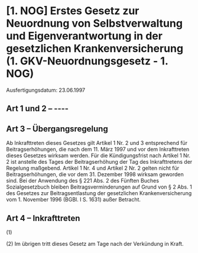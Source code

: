 # [1. NOG] Erstes Gesetz zur Neuordnung von Selbstverwaltung und Eigenverantwortung in der gesetzlichen Krankenversicherung  (1. GKV-Neuordnungsgesetz - 1. NOG)

Ausfertigungsdatum: 23.06.1997

 

## Art 1 und 2 – ----


## Art 3 – Übergangsregelung

Ab Inkrafttreten dieses Gesetzes gilt Artikel 1 Nr. 2 und 3 entsprechend für Beitragserhöhungen, die nach dem 11. März 1997 und vor dem Inkrafttreten dieses Gesetzes wirksam werden. Für die Kündigungsfrist nach Artikel 1 Nr. 2 ist anstelle des Tages der Beitragserhöhung der Tag des Inkrafttretens der Regelung maßgebend. Artikel 1 Nr. 4 und Artikel 2 Nr. 2 gelten nicht für Beitragserhöhungen, die vor dem 31. Dezember 1998 wirksam geworden sind. Bei der Anwendung des § 221 Abs. 2 des Fünften Buches Sozialgesetzbuch bleiben Beitragsverminderungen auf Grund von § 2 Abs. 1 des Gesetzes zur Beitragsentlastung der gesetzlichen Krankenversicherung vom 1. November 1996 (BGBl. I S. 1631) außer Betracht.


## Art 4 – Inkrafttreten

(1)

(2) Im übrigen tritt dieses Gesetz am Tage nach der Verkündung in Kraft.

